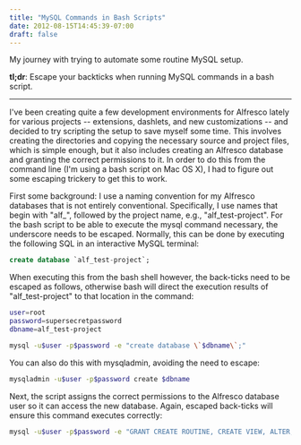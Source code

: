 ```yaml
---
title: "MySQL Commands in Bash Scripts"
date: 2012-08-15T14:45:39-07:00
draft: false
---
```


My journey with trying to automate some routine MySQL setup. 

**tl;dr**: Escape your backticks when running MySQL commands in a bash script.

<!--more-->
---

I've been creating quite a few development environments for Alfresco lately for various projects -- extensions, dashlets, and new customizations -- and decided to try scripting the setup to save myself some time. This involves creating the directories and copying the necessary source and project files, which is simple enough, but it also includes creating an Alfresco database and granting the correct permissions to it. In order to do this from the command line (I'm using a bash script on Mac OS X), I had to figure out some escaping trickery to get this to work.

First some background: I use a naming convention for my Alfresco databases that is not entirely conventional. Specifically, I use names that begin with "alf_", followed by the project name, e.g., "alf_test-project". For the bash script to be able to execute the mysql command necessary, the underscore needs to be escaped. Normally, this can be done by executing the following SQL in an interactive MySQL terminal:

```sql
create database `alf_test-project`;
```

When executing this from the bash shell however, the back-ticks need to be escaped as follows, otherwise bash will direct the execution results of "alf_test-project" to that location in the command:

```bash
user=root
password=supersecretpassword
dbname=alf_test-project

mysql -u$user -p$password -e "create database \`$dbname\`;"
```

You can also do this with mysqladmin, avoiding the need to escape:

```bash
mysqladmin -u$user -p$password create $dbname
```

Next, the script assigns the correct permissions to the Alfresco database user so it can access the new database. Again, escaped back-ticks will ensure this command executes correctly:

```bash
mysql -u$user -p$password -e "GRANT CREATE ROUTINE, CREATE VIEW, ALTER, SHOW VIEW, CREATE, ALTER ROUTINE, EVENT, INSERT, SELECT, DELETE, TRIGGER, REFERENCES, UPDATE, DROP, EXECUTE, LOCK TABLES, CREATE TEMPORARY TABLES, INDEX ON \`$dbname\`.* TO '$user'@'localhost';"
```